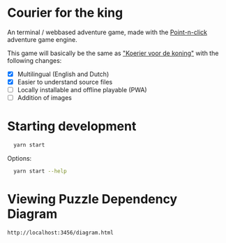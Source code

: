 # Courier for the king

An terminal / webbased adventure game, made with the [Point-n-click](https://github.com/matthijsgroen/point-n-click) adventure game engine.

This game will basically be the same as ["Koerier voor de koning"](https://tekstavontuur.nl) with the following changes:

- [x] Multilingual (English and Dutch)
- [x] Easier to understand source files
- [ ] Locally installable and offline playable (PWA)
- [ ] Addition of images

# Starting development

```sh
  yarn start
```

Options:

```sh
  yarn start --help
```

# Viewing Puzzle Dependency Diagram

```
http://localhost:3456/diagram.html
```

